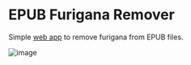 # EPUB Furigana Remover

Simple [web app](https://alexw00.github.io/epub-furigana-remover) to remove furigana from EPUB files.

![image](https://github.com/user-attachments/assets/0c65b455-a8b5-4eaa-b168-274dd886c4b5)

